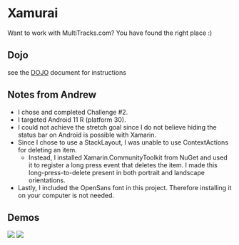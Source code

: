 # Xamurai
Want to work with MultiTracks.com? You have found the right place :)

## Dojo

see the [DOJO](Xamurai/.Docs/Dojo.md) document for instructions

## Notes from Andrew
- I chose and completed Challenge #2.
- I targeted Android 11 R (platform 30).
- I could not achieve the stretch goal since I do not believe hiding the status bar on Android is possible with Xamarin.
- Since I chose to use a StackLayout, I was unable to use ContextActions for deleting an item.
	- Instead, I installed Xamarin.CommunityToolkit from NuGet and used it to register a long press event that deletes the item. I made this long-press-to-delete present in both portrait and landscape orientations.
- Lastly, I included the OpenSans font in this project. Therefore installing it on your computer is not needed.

## Demos
![](https://t-poses.com/static/img/mt/1.gif)
![](https://t-poses.com/static/img/mt/2.gif)